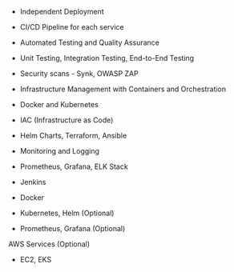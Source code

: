 - Independent Deployment
- CI/CD Pipeline for each service

- Automated Testing and Quality Assurance
- Unit Testing, Integration Testing, End-to-End Testing
- Security scans - Synk, OWASP ZAP

- Infrastructure Management with Containers and Orchestration
- Docker and Kubernetes
- IAC (Infrastructure as Code)
- Helm Charts, Terraform, Ansible

- Monitoring and Logging
- Prometheus, Grafana, ELK Stack

- Jenkins
- Docker
- Kubernetes, Helm (Optional)
- Prometheus, Grafana (Optional)

AWS Services (Optional)
- EC2, EKS